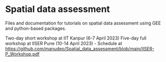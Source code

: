 # Spatial data assessment

Files and documentation for tutorials on spatial data assessment using GEE and python-based packages. 

Two-day short workshop at IIT Kanpur (6-7 April 2023)
Five-day full workshop at IISER Pune (10-14 April 2023) - Schedule at https://github.com/manudeo/Spatial_data_assessment/blob/main/IISER-P_Workshop.pdf 
